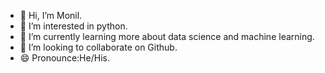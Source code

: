 - 👋 Hi, I’m Monil.
- 👀 I’m interested in python.
- 🌱 I’m currently learning more about data science and machine learning.
- 💞️ I’m looking to collaborate on Github.
- 😄 Pronounce:He/His.

<!---
monilpatel269/monilpatel269 is a ✨ special ✨ repository because its `README.md` (this file) appears on your GitHub profile.
You can click the Preview link to take a look at your changes.
--->
